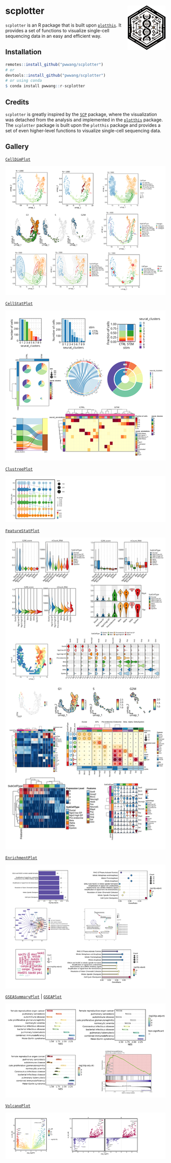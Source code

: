 # scplotter <a href="https://pwwang.github.io/scplotter/"><img src="man/figures/logo.png" align="right" height="139" alt="scplotter website" /></a>

`scplotter` is an R package that is built upon [`plotthis`][1]. It provides a set of functions to visualize single-cell sequencing data in an easy and efficient way.

## Installation

```r
remotes::install_github("pwwang/scplotter")
# or
devtools::install_github("pwwang/scplotter")
# or using conda
$ conda install pwwang::r-scplotter
```

## Credits

`scplotter` is greatly inspired by the [`SCP`][2] package, where the visualization was detached from the analysis and implemented in the [`plotthis`][1] package. The `scplotter` package is built upon the `plotthis` package and provides a set of even higher-level functions to visualize single-cell sequencing data.

## Gallery

[`CellDimPlot`][3]

![CellDimPlot](./man/figures/celldimplot.png)

[`CellStatPlot`][4]

![CellStatPlot](./man/figures/cellstatplot.png)

[`ClustreePlot`][5]

![ClustreePlot](./man/figures/clustreeplot.png)

[`FeatureStatPlot`][6]

![FeatureStatPlot](./man/figures/featurestatplot.png)

[`EnrichmentPlot`][7]

![EnrichmentPlot](./man/figures/enrichmentplot.png)

[`GSEASummaryPlot`][8] | [`GSEAPlot`][8]

![GSEAPlot](./man/figures/gseaplot.png)

[`VolcanoPlot`][9]

![VolcanoPlot](./man/figures/volcanoplot.png)

[1]: https://github.com/pwwang/plotthis
[2]: https://zhanghao-njmu.github.io/SCP/index.html
[3]: https://pwwang.github.io/scplotter/reference/CellDimPlot.html
[4]: https://pwwang.github.io/scplotter/reference/CellStatPlot.html
[5]: https://pwwang.github.io/scplotter/reference/ClustreePlot.html
[6]: https://pwwang.github.io/scplotter/reference/FeatureStatPlot.html
[7]: https://pwwang.github.io/scplotter/reference/EnrichmentPlot.html
[8]: https://pwwang.github.io/plotthis/reference/gsea.html
[9]: https://pwwang.github.io/plotthis/reference/VolcanoPlot.html
